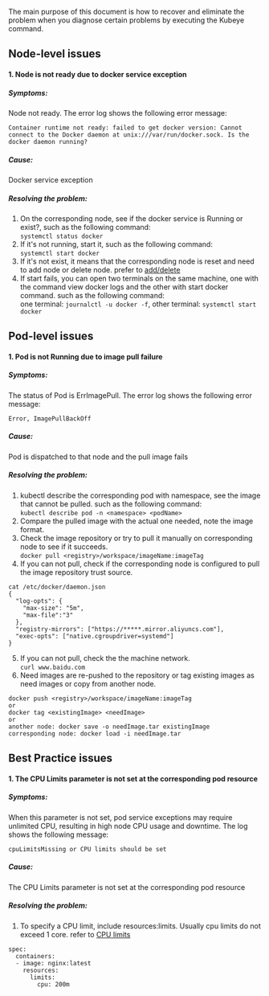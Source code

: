 The main purpose of this document is how to recover and eliminate the problem when you diagnose certain problems by executing the Kubeye command.

## Node-level issues

#### 1. Node is not ready due to docker service exception
##### Symptoms:
Node not ready. The error log shows the following error message:   

`Container runtime not ready: failed to get docker version: Cannot connect to the Docker daemon at unix:///var/run/docker.sock. Is the docker daemon running?`
##### Cause: 
Docker service exception
##### Resolving the problem:
1. On the corresponding node, see if the docker service is Running or exist?, such as the following command:  
`systemctl status docker`
2. If it's not running, start it, such as the following command:  
`systemctl start docker`
3. If it's not exist, it means that the corresponding node is reset and need to add node or delete node. prefer to [add/delete](https://github.com/kubesphere/kubekey#add-nodes)
4. If start fails, you can open two terminals on the same machine, one with the command view docker logs and the other with start docker command. such as the following command:   
one terminal: `journalctl -u docker -f`, other terminal: `systemctl start docker`

## Pod-level issues

#### 1. Pod is not Running due to image pull failure
##### Symptoms:
The status of Pod is ErrImagePull. The error log shows the following error message:  
 
`Error, ImagePullBackOff`
##### Cause: 
Pod is dispatched to that node and the pull image fails
##### Resolving the problem:
1. kubectl describe the corresponding pod with namespace, see the image that cannot be pulled. such as the following command:  
`kubectl describe pod -n <namespace> <podName>` 
2. Compare the pulled image with the actual one needed, note the image format.
3. Check the image repository or try to pull it manually on corresponding node to see if it succeeds.  
`docker pull <registry>/workspace/imageName:imageTag`
4. If you can not pull, check if the corresponding node is configured to pull the image repository trust source.
```
cat /etc/docker/daemon.json 
{
  "log-opts": {
    "max-size": "5m",
    "max-file":"3"
  },
  "registry-mirrors": ["https://*****.mirror.aliyuncs.com"],
  "exec-opts": ["native.cgroupdriver=systemd"]
}
```
5. If you can not pull, check the the machine network.  
`curl www.baidu.com`
6. Need images are re-pushed to the repository or tag existing images as need images or copy from another node.
```shell script
docker push <registry>/workspace/imageName:imageTag
or
docker tag <existingImage> <needImage>
or
another node: docker save -o needImage.tar existingImage
corresponding node: docker load -i needImage.tar
```

## Best Practice issues

#### 1. The CPU Limits parameter is not set at the corresponding pod resource
##### Symptoms:
When this parameter is not set, pod service exceptions may require unlimited CPU, resulting in high node CPU usage and downtime. The log shows the following message:  
 
`cpuLimitsMissing or CPU limits should be set`
##### Cause: 
The CPU Limits parameter is not set at the corresponding pod resource
##### Resolving the problem:
1. To specify a CPU limit, include resources:limits. Usually cpu limits do not exceed 1 core. refer to [CPU limits](https://kubernetes.io/docs/tasks/configure-pod-container/assign-cpu-resource/)
```
spec:
  containers:
  - image: nginx:latest
    resources:
      limits:
        cpu: 200m
```

